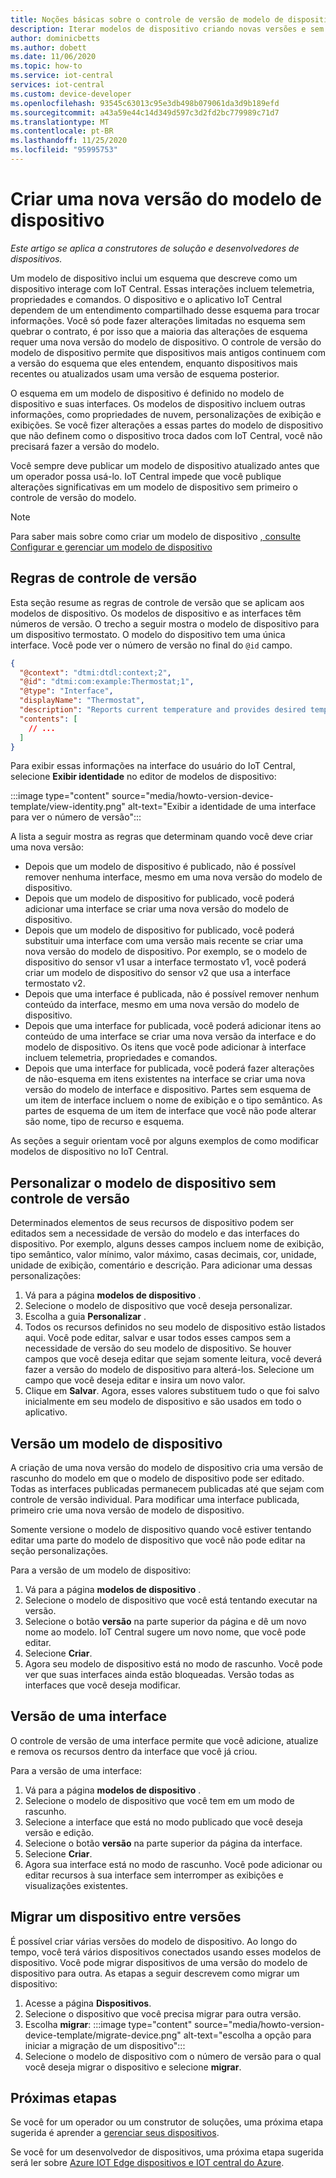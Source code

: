 ```yaml
---
title: Noções básicas sobre o controle de versão de modelo de dispositivo para aplicativos Azure IoT Central | Microsoft Docs
description: Iterar modelos de dispositivo criando novas versões e sem afetar os dispositivos conectados em tempo real
author: dominicbetts
ms.author: dobett
ms.date: 11/06/2020
ms.topic: how-to
ms.service: iot-central
services: iot-central
ms.custom: device-developer
ms.openlocfilehash: 93545c63013c95e3db498b079061da3d9b189efd
ms.sourcegitcommit: a43a59e44c14d349d597c3d2fd2bc779989c71d7
ms.translationtype: MT
ms.contentlocale: pt-BR
ms.lasthandoff: 11/25/2020
ms.locfileid: "95995753"
---
```

# <a name="create-a-new-device-template-version"></a>Criar uma nova versão do modelo de dispositivo

*Este artigo se aplica a construtores de solução e desenvolvedores de dispositivos.*

Um modelo de dispositivo inclui um esquema que descreve como um dispositivo interage com IoT Central. Essas interações incluem telemetria, propriedades e comandos. O dispositivo e o aplicativo IoT Central dependem de um entendimento compartilhado desse esquema para trocar informações. Você só pode fazer alterações limitadas no esquema sem quebrar o contrato, é por isso que a maioria das alterações de esquema requer uma nova versão do modelo de dispositivo. O controle de versão do modelo de dispositivo permite que dispositivos mais antigos continuem com a versão do esquema que eles entendem, enquanto dispositivos mais recentes ou atualizados usam uma versão de esquema posterior.

O esquema em um modelo de dispositivo é definido no modelo de dispositivo e suas interfaces. Os modelos de dispositivo incluem outras informações, como propriedades de nuvem, personalizações de exibição e exibições. Se você fizer alterações a essas partes do modelo de dispositivo que não definem como o dispositivo troca dados com IoT Central, você não precisará fazer a versão do modelo.

Você sempre deve publicar um modelo de dispositivo atualizado antes que um operador possa usá-lo. IoT Central impede que você publique alterações significativas em um modelo de dispositivo sem primeiro o controle de versão do modelo.

> [!NOTE]
> Para saber mais sobre como criar um modelo de dispositivo [, consulte Configurar e gerenciar um modelo de dispositivo](howto-set-up-template.md)

## <a name="versioning-rules"></a>Regras de controle de versão

Esta seção resume as regras de controle de versão que se aplicam aos modelos de dispositivo. Os modelos de dispositivo e as interfaces têm números de versão. O trecho a seguir mostra o modelo de dispositivo para um dispositivo termostato. O modelo do dispositivo tem uma única interface. Você pode ver o número de versão no final do `@id` campo.

```json
{
  "@context": "dtmi:dtdl:context;2",
  "@id": "dtmi:com:example:Thermostat;1",
  "@type": "Interface",
  "displayName": "Thermostat",
  "description": "Reports current temperature and provides desired temperature control.",
  "contents": [
    // ...
  ]
}
```

Para exibir essas informações na interface do usuário do IoT Central, selecione **Exibir identidade** no editor de modelos de dispositivo:

:::image type="content" source="media/howto-version-device-template/view-identity.png" alt-text="Exibir a identidade de uma interface para ver o número de versão":::

A lista a seguir mostra as regras que determinam quando você deve criar uma nova versão:

* Depois que um modelo de dispositivo é publicado, não é possível remover nenhuma interface, mesmo em uma nova versão do modelo de dispositivo.
* Depois que um modelo de dispositivo for publicado, você poderá adicionar uma interface se criar uma nova versão do modelo de dispositivo.
* Depois que um modelo de dispositivo for publicado, você poderá substituir uma interface com uma versão mais recente se criar uma nova versão do modelo de dispositivo. Por exemplo, se o modelo de dispositivo do sensor v1 usar a interface termostato v1, você poderá criar um modelo de dispositivo do sensor v2 que usa a interface termostato v2.
* Depois que uma interface é publicada, não é possível remover nenhum conteúdo da interface, mesmo em uma nova versão do modelo de dispositivo.
* Depois que uma interface for publicada, você poderá adicionar itens ao conteúdo de uma interface se criar uma nova versão da interface e do modelo de dispositivo. Os itens que você pode adicionar à interface incluem telemetria, propriedades e comandos.
* Depois que uma interface for publicada, você poderá fazer alterações de não-esquema em itens existentes na interface se criar uma nova versão do modelo de interface e dispositivo. Partes sem esquema de um item de interface incluem o nome de exibição e o tipo semântico. As partes de esquema de um item de interface que você não pode alterar são nome, tipo de recurso e esquema.

As seções a seguir orientam você por alguns exemplos de como modificar modelos de dispositivo no IoT Central.

## <a name="customize-the-device-template-without-versioning"></a>Personalizar o modelo de dispositivo sem controle de versão

Determinados elementos de seus recursos de dispositivo podem ser editados sem a necessidade de versão do modelo e das interfaces do dispositivo. Por exemplo, alguns desses campos incluem nome de exibição, tipo semântico, valor mínimo, valor máximo, casas decimais, cor, unidade, unidade de exibição, comentário e descrição. Para adicionar uma dessas personalizações:

1. Vá para a página **modelos de dispositivo** .
1. Selecione o modelo de dispositivo que você deseja personalizar.
1. Escolha a guia **Personalizar** .
1. Todos os recursos definidos no seu modelo de dispositivo estão listados aqui. Você pode editar, salvar e usar todos esses campos sem a necessidade de versão do seu modelo de dispositivo. Se houver campos que você deseja editar que sejam somente leitura, você deverá fazer a versão do modelo de dispositivo para alterá-los. Selecione um campo que você deseja editar e insira um novo valor.
1. Clique em **Salvar**. Agora, esses valores substituem tudo o que foi salvo inicialmente em seu modelo de dispositivo e são usados em todo o aplicativo.

## <a name="version-a-device-template"></a>Versão um modelo de dispositivo

A criação de uma nova versão do modelo de dispositivo cria uma versão de rascunho do modelo em que o modelo de dispositivo pode ser editado. Todas as interfaces publicadas permanecem publicadas até que sejam com controle de versão individual. Para modificar uma interface publicada, primeiro crie uma nova versão de modelo de dispositivo.

Somente versione o modelo de dispositivo quando você estiver tentando editar uma parte do modelo de dispositivo que você não pode editar na seção personalizações.

Para a versão de um modelo de dispositivo:

1. Vá para a página **modelos de dispositivo** .
1. Selecione o modelo de dispositivo que você está tentando executar na versão.
1. Selecione o botão **versão** na parte superior da página e dê um novo nome ao modelo. IoT Central sugere um novo nome, que você pode editar.
1. Selecione **Criar**.
1. Agora seu modelo de dispositivo está no modo de rascunho. Você pode ver que suas interfaces ainda estão bloqueadas. Versão todas as interfaces que você deseja modificar.

## <a name="version-an-interface"></a>Versão de uma interface

O controle de versão de uma interface permite que você adicione, atualize e remova os recursos dentro da interface que você já criou.

Para a versão de uma interface:

1. Vá para a página **modelos de dispositivo** .
1. Selecione o modelo de dispositivo que você tem em um modo de rascunho.
1. Selecione a interface que está no modo publicado que você deseja versão e edição.
1. Selecione o botão **versão** na parte superior da página da interface.
1. Selecione **Criar**.
1. Agora sua interface está no modo de rascunho. Você pode adicionar ou editar recursos à sua interface sem interromper as exibições e visualizações existentes.

## <a name="migrate-a-device-across-versions"></a>Migrar um dispositivo entre versões

É possível criar várias versões do modelo de dispositivo. Ao longo do tempo, você terá vários dispositivos conectados usando esses modelos de dispositivo. Você pode migrar dispositivos de uma versão do modelo de dispositivo para outra. As etapas a seguir descrevem como migrar um dispositivo:

1. Acesse a página **Dispositivos**.
1. Selecione o dispositivo que você precisa migrar para outra versão.
1. Escolha **migrar**:  :::image type="content" source="media/howto-version-device-template/migrate-device.png" alt-text="escolha a opção para iniciar a migração de um dispositivo":::
1. Selecione o modelo de dispositivo com o número de versão para o qual você deseja migrar o dispositivo e selecione **migrar**.

## <a name="next-steps"></a>Próximas etapas

Se você for um operador ou um construtor de soluções, uma próxima etapa sugerida é aprender a [gerenciar seus dispositivos](./howto-manage-devices.md).

Se você for um desenvolvedor de dispositivos, uma próxima etapa sugerida será ler sobre [Azure IOT Edge dispositivos e IOT central do Azure](./concepts-iot-edge.md).
